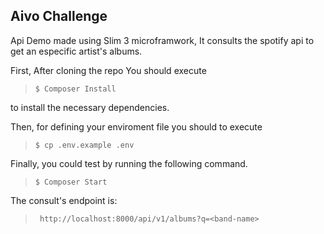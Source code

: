 ## Aivo Challenge 

Api Demo made using Slim 3 microframwork, It consults the spotify api to get an especific artist's albums.

First, After cloning the repo You should execute 

>```$ Composer Install```

to install the necessary dependencies.

Then, for defining your enviroment file you should to execute 

>`$ cp .env.example .env`

Finally, you could test by running the following command.

>`$ Composer Start`

The consult's endpoint is: 

>` http://localhost:8000/api/v1/albums?q=<band-name>`